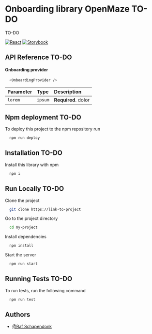 # Onboarding library OpenMaze TO-DO

TO-DO

[![React](https://img.shields.io/badge/React-20232A?style=for-the-badge&logo=react&logoColor=61DAFB)](https://react.dev)
[![Storybook](https://img.shields.io/badge/storybook-FF4785?style=for-the-badge&logo=storybook&logoColor=white)](https://storybook.js.org)

## API Reference TO-DO

#### Onboarding provider

```bash
  <OnboardingProvider />
```

| Parameter | Type    | Description         |
| :-------- | :------ | :------------------ |
| `lorem`   | `ipsum` | **Required**. dolor |

## Npm deployment TO-DO

To deploy this project to the npm repository run

```bash
  npm run deploy
```

## Installation TO-DO

Install this library with npm

```bash
  npm i
```

## Run Locally TO-DO

Clone the project

```bash
  git clone https://link-to-project
```

Go to the project directory

```bash
  cd my-project
```

Install dependencies

```bash
  npm install
```

Start the server

```bash
  npm run start
```

## Running Tests TO-DO

To run tests, run the following command

```bash
  npm run test
```

## Authors

- [@Raf Schapendonk](https://github.com/RafSchapendonk)

